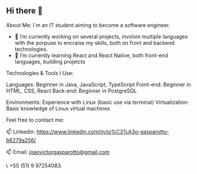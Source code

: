 ## Hi there 👋

About Me:
I´m an IT student aiming to become a software engineer.

- 🔭 I’m currently working on several projects, involvin multiple languages with the porpuse to encraise my skills, both on front and backend technologies.
- 🌱 I’m currently learning React and React Native, both front-end languages, building projetcts 

Technologies & Tools I Use:

Languages: Beginner in Java, JavaScript, TypeScript
Front-end: Beginner in HTML, CSS, React
Back-end: Beginner in PostgreSQL

Environments: Experience with Linux (basic use via terminal)
Virtualization: Basic knowledge of Linux virtual machines

Feel free to contact me:

📫 Linkedin: https://www.linkedin.com/in/jo%C3%A3o-gasparotto-b6279a256/

📫 Email: joaovictorgasparotto@gmail.com

📞 +55 (51) 9 97254083.

